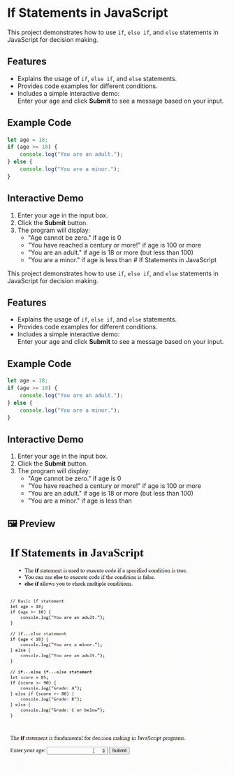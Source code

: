 # If Statements in JavaScript

This project demonstrates how to use `if`, `else if`, and `else` statements in JavaScript for decision making.

## Features

- Explains the usage of `if`, `else if`, and `else` statements.
- Provides code examples for different conditions.
- Includes a simple interactive demo:  
  Enter your age and click **Submit** to see a message based on your input.

## Example Code

```javascript
let age = 18;
if (age >= 18) {
    console.log("You are an adult.");
} else {
    console.log("You are a minor.");
}
```

## Interactive Demo

1. Enter your age in the input box.
2. Click the **Submit** button.
3. The program will display:
   - "Age cannot be zero." if age is 0
   - "You have reached a century or more!" if age is 100 or more
   - "You are an adult." if age is 18 or more (but less than 100)
   - "You are a minor." if age is less than # If Statements in JavaScript

This project demonstrates how to use `if`, `else if`, and `else` statements in JavaScript for decision making.

## Features

- Explains the usage of `if`, `else if`, and `else` statements.
- Provides code examples for different conditions.
- Includes a simple interactive demo:  
  Enter your age and click **Submit** to see a message based on your input.

## Example Code

```javascript
let age = 18;
if (age >= 18) {
    console.log("You are an adult.");
} else {
    console.log("You are a minor.");
}
```

## Interactive Demo

1. Enter your age in the input box.
2. Click the **Submit** button.
3. The program will display:
   - "Age cannot be zero." if age is 0
   - "You have reached a century or more!" if age is 100 or more
   - "You are an adult." if age is 18 or more (but less than 100)
   - "You are a minor." if age is less than 

## 🖼️ Preview

![Preview](gif/preview.gif)